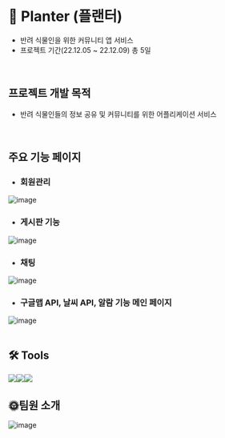 # 🌱 Planter (플랜터)
* 반려 식물인을 위한 커뮤니티 앱 서비스
* 프로젝트 기간(22.12.05 ~ 22.12.09) 총 5일
<br/>

## 프로젝트 개발 목적
* 반려 식물인들의 정보 공유 및 커뮤니티를 위한 어플리케이션 서비스

<br/>

## 주요 기능 페이지

* ### 회원관리
![image](https://user-images.githubusercontent.com/112445857/223005481-0b115a24-8bb6-464a-a1f6-6728521a61f1.png)
<br/>

* ### 게시판 기능
![image](https://user-images.githubusercontent.com/112445857/223005659-3e3100bd-765c-4ab3-a4c6-950619cfda90.png)
<br/>

* ### 채팅
![image](https://user-images.githubusercontent.com/112445857/223005701-6ab87ae1-1a40-4562-893a-5af6de386e14.png)
<br/>

* ### 구글맵 API, 날씨 API, 알람 기능 메인 페이지
![image](https://user-images.githubusercontent.com/112445857/223005730-03cfa300-23bb-4744-bdf8-4d3de2e6b77e.png)
<br/>
<br/>




   

## 🛠 Tools
<img src="https://img.shields.io/badge/Kotlin-7F52FF?style=flat&logo=Kotlin&logoColor=white"><img src="https://img.shields.io/badge/Android%20Studio-3DDC84?style=flat&logo=AndroidStudio&logoColor=white"><img src="https://img.shields.io/badge/Firebase-FFCA28?style=flat-square&logo=firebase&logoColor=black">
<br/>

## 🌞팀원 소개
![image](https://user-images.githubusercontent.com/112445857/223005239-ed649b66-abea-47ea-b1d0-a1d21e6b51a7.png)
<br/>
